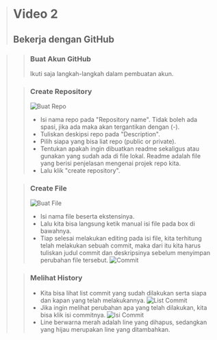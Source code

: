 ># **Video 2**
>## **Bekerja dengan GitHub**

>>### **Buat Akun GitHub**
>>Ikuti saja langkah-langkah dalam pembuatan akun.
>
>>### **Create Repository**
>> ![Buat Repo](https://github.com/uliviaembun/Photos/blob/main/Screenshot%20(306).png)
>> - Isi nama repo pada "Repository name". Tidak boleh ada spasi, jika ada maka akan tergantikan dengan (-).
>> - Tuliskan deskipsi repo pada "Description".
>> - Pilih siapa yang bisa liat repo (public or private).
>> - Tentukan apakah ingin dibuatkan readme sekaligus atau gunakan yang sudah ada di file lokal. Readme adalah file yang berisi penjelasan mengenai projek repo kita.
>> - Lalu klik "create repository".
>
>>### **Create File**
>>![Buat File](https://github.com/uliviaembun/Photos/blob/main/Screenshot%20(307).png)
>> - Isi nama file beserta ekstensinya.
>> - Lalu kita bisa langsung ketik manual isi file pada box di bawahnya.
>> - Tiap selesai melakukan editing pada isi file, kita terhitung telah melakukan sebuah commit, maka dari itu kita harus tuliskan judul commit dan deskripsinya sebelum menyimpan perubahan file tersebut.
>> ![Commit](https://github.com/uliviaembun/Photos/blob/main/Screenshot%20(308).png)
>
>>### **Melihat History**
>> - Kita bisa lihat list commit yang sudah dilakukan serta siapa dan kapan yang telah melakukannya.
>> ![List Commit](https://github.com/uliviaembun/Photos/blob/main/Screenshot%20(309).png)
>> - Jika ingin melihat perubahan apa yang telah dilakukan, kita bisa klik isi commitnya.
>> ![Isi Commit](https://github.com/uliviaembun/Photos/blob/main/Screenshot%20(312).png)
>> - Line berwarna merah adalah line yang dihapus, sedangkan yang hijau merupakan line yang ditambahkan.


